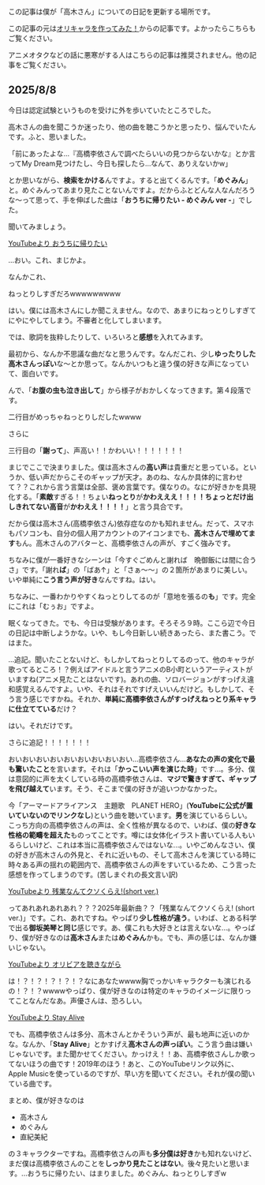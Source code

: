 この記事は僕が「高木さん」についての日記を更新する場所です。

この記事の元は[オリキャラを作ってみた！](https://www.miharu.blog/Novel/%E3%82%AA%E3%83%AA%E3%82%AD%E3%83%A3%E3%83%A9%E4%BD%9C%E3%81%A3%E3%81%A6%E3%81%BF%E3%81%9F%EF%BC%81%E3%83%9D%E3%83%BC%E3%82%BF%E3%83%AB/)からの記事です。よかったらこちらもご覧ください。

アニメオタクなどの話に悪寒がする人はこちらの記事は推奨されません。他の記事をご覧ください。

## 2025/8/8
今日は認定試験というものを受けに外を歩いていたところでした。

高木さんの曲を聞こうか迷ったり、他の曲を聴こうかと思ったり、悩んでいたんです。ふと、思いました。

「前にあったよな...『高橋李依さんで調べたらいいの見つからないかな』とか言ってMy Dream見つけたし、今日も探したら...なんて、ありえないかw」

とか思いながら、**検索をかける**んですよ。すると出てくるんです。「**めぐみん**」と。めぐみんってあまり見たことないんですよ。だからふとどんな人なんだろうな〜って思って、手を伸ばした曲は「**おうちに帰りたい - めぐみん ver -**」でした。

聞いてみましょう。

[YouTubeより おうちに帰りたい](https://www.youtube.com/watch?v=PctLJb9LHsk&list=RDPctLJb9LHsk&start_radio=1&pp=ygUl44GK44GG44Gh44Gr5biw44KK44Gf44GEIOOCgeOBkOOBv-OCk6AHAQ%3D%3D)

...おい。これ、まじかよ。

なんかこれ、

<span class="big">ねっとりしすぎだろwwwwwwwww</span>

はい。僕には高木さんにしか聞こえません。なので、あまりにねっとりしすぎてにやにやしてしまう。不審者と化してしまいます。

では、歌詞を抜粋したりして、いろいろと**感想**を入れてみます。

最初から、なんか不思議な曲だなと思うんです。なんだこれ、少し**ゆったりした高木さんっぽい**な〜とか思って。なんかいつもと違う僕の好きな声になっていて、面白いです。

んで、「**お腹の虫も泣き出して**」から様子がおかしくなってきます。第４段落です。

<span class="big">二行目がめっちゃねっとりしだしたwwww</span>

さらに

三行目の「**謝って**」、<span class="big">声高い！！かわいい！！！！！！！</span>

まじでここで決まりました。僕は高木さんの**高い声**は貴重だと思っている。というか、低い声だからこそのギャップが天才。あのね、なんか具体的に言わせて？？これから言う言葉は全部、褒め言葉です。僕なりの。なにが好きかを具現化する。「**素敵**すぎる！！ちょい**ねっとり**が**かわえええ！！！！**ちょっとだけ**出しきれてない高音**が**かわええ！！！！**」と言う具合です。

だから僕は高木さん(高橋李依さん)依存症なのかも知れません。だって、スマホもパソコンも、自分の個人用アカウントのアイコンまでも、**高木さんで埋めてます**もん。高木さんのアバターと、高橋李依さんの声が、すごく強みです。

ちなみに僕が一番好きなシーンは「今すぐごめんと謝れば　晩御飯には間に合うさ」です。「謝れ**ば**」の「ばあ↑」と「さぁ〜〜」の２箇所があまりに美しい。いや単純に**こう言う声が好き**なんですね。はい。

ちなみに、一番わかりやすくねっとりしてるのが「意地を張るの**も**」です。完全にこれは「むぅお」ですよ。

眠くなってきた。でも、今日は受験があります。そろそろ９時。ここら辺で今日の日記は中断しようかな。いや、もし今日新しい続きあったら、また書こう。ではまた。

...追記。聞いたことないけど、もしかしてねっとりしてるのって、他のキャラが歌ってるところ！？例えばアイドルと言うアニメのB小町というアーティストがいますね(アニメ見たことはないです)。あれの曲、ソロバージョンがすっげえ違和感覚えるんですよ。いや、それはそれですげえいいんだけど。もしかして、そう言う感じですかね。それか、**単純に高橋李依さんがすっげえねっとり系キャラに仕立てている**だけ？

はい。それだけです。

さらに追記！！！！！！！

おいおいおいおいおいおいおいおいおい...高橋李依さん...**あなたの声の変化で最も驚いたこと**を言います。それは「**かっこいい声を演じた時**」です...。多分、僕は意図的に声を太くしている時の高橋李依さんは、**マジで驚きすぎて、ギャップを飛び越えて**います。そう、そこまで僕の好きが追いつかなかった。

今「アーマードアライアンス　主題歌　PLANET HERO」(**YouTubeに公式が置いていないのでリンクなし**)という曲を聴いています。**男**を演じているらしい。こっち方向の高橋李依さんの声は、全く性格が異なるので、いわば、僕の**好きな性格の範疇を超えた**ものってことです。噂には女体化イラスト書いている人もいるらしいけど、これは本当に高橋李依さんではないな...。いやごめんなさい、僕の好きが高木さんの外見と、それに近いもの、そして高木さんを演じている時に時々ある声の揺れの範囲内で、高橋李依さんの声をすいているため、こう言った感想を作ってしまうのです。(苦しまぐれの長文言い訳)

[YouTubeより 残業なんてクソくらえ!(short ver.)](https://www.youtube.com/watch?v=mKnmvaoUA-A&list=RDmKnmvaoUA-A&start_radio=1&pp=ygUs5q6L5qWt44Gq44KT44Gm44Kv44K944GP44KJ44GIISAoc2hvcnQgdmVyLimgBwE%3D)

ってあれあれあれあれ？？？2025年最新曲？？「残業なんてクソくらえ! (short ver.)」です。これ、あれですね。やっぱり**少し性格が違う**。いわば、とある科学で出る**御坂美琴と同じ**感じです。あ、僕これも大好きとは言えないな...。やっぱり、僕が好きなのは**高木さん**または**めぐみん**かも。でも、声の感じは、なんか嫌いじゃない。

[YouTubeより オリビアを聴きながら](https://www.youtube.com/watch?v=jV7x2TBzrOE&list=RDjV7x2TBzrOE&start_radio=1&pp=ygUr44Kq44Oq44OT44Ki44KS6IG044GN44Gq44GM44KJIOmrmOapi-adjuS-naAHAQ%3D%3D)

は！？！？！？！？！？なにあなたwwww胸でっかいキャラクターも演じれるの！？！？wwwwやっぱり、僕が好きなのは特定のキャラのイメージに限りってことなんだなあ。声優さんは、恐ろしい。

[YouTubeより Stay Alive](https://www.youtube.com/watch?v=84YBqfpCGW8&list=RD84YBqfpCGW8&start_radio=1&pp=ygUX6auY5qmL5p2O5L6dIFN0YXkgYWxpdmWgBwE%3D)

でも、高橋李依さんは多分、高木さんとかそういう声が、最も地声に近いのかな。なんか、「**Stay Alive**」とかすげえ**高木さんの声っぽい**。こう言う曲は嫌いじゃないです。また聞かせてください。かっけえ！！あ、高橋李依さんしか歌ってないほうの曲です！2019年のほう！あと、このYouTubeリンク以外に、Apple Musicを使っているのですが、早い方を聞いてください。それが僕の聞いている曲です。

まとめ、僕が好きなのは
- 高木さん
- めぐみん
- 直紀美紀

の３キャラクターですね。高橋李依さんの声も**多分僕は好き**かも知れないけど、まだ僕は高橋李依さんのことを**しっかり見たことはない**。後々見たいと思います。...おうちに帰りたい、はまりました。めぐみん、ねっとりしすぎw
